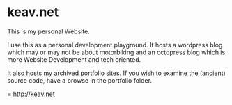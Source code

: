keav.net
========

This is my personal Website.

I use this as a personal development playground. It hosts a wordpress blog which may or may not be about motorbiking and an octopress blog which is more Website Development and tech oriented.

It also hosts my archived portfolio sites. If you wish to examine the (ancient) source code, have a browse in the portfolio folder.

=
http://keav.net
